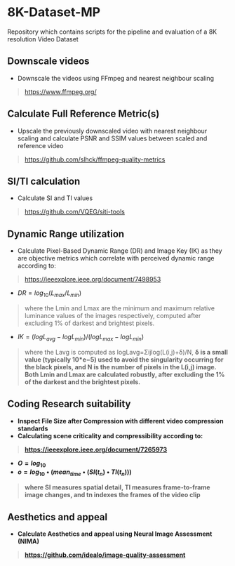 # 8K-Dataset-MP
Repository which contains scripts for the pipeline and evaluation of a 8K resolution Video Dataset

## Downscale videos
- Downscale the videos using FFmpeg and nearest neighbour scaling
> https://www.ffmpeg.org/

## Calculate Full Reference Metric(s)
- Upscale the previously downscaled video with nearest neighbour scaling and calculate PSNR and SSIM values between scaled and reference video
> https://github.com/slhck/ffmpeg-quality-metrics

## SI/TI calculation
- Calculate SI and TI values
> https://github.com/VQEG/siti-tools

## Dynamic Range utilization
- Calculate Pixel-Based Dynamic Range (DR) and Image Key (IK) as they are objective metrics which correlate with perceived dynamic range according to:
> https://ieeexplore.ieee.org/document/7498953
- $` DR = log_{10} (L_{max} / L_{min} ) `$
> where the Lmin and Lmax are the minimum and maximum relative luminance values of the images respectively, computed after excluding 1% of darkest and brightest pixels.
- $` IK = (logL_{avg} - logL_{min}) / (logL_{max} - logL_{min}) `$
> where the Lavg is computed as logLavg=Σijlog(L(i,j)+δ)/N, <b> δ is a small value (typically 10*e−5) used to avoid the singularity occurring for the black pixels, and N is the number of pixels in the L(i,j) image. Both Lmin and Lmax are calculated robustly, after excluding the 1% of the darkest and the brightest pixels.

## Coding Research suitability
- Inspect File Size after Compression with different video compression standards
- Calculating scene criticality and compressibility according to:
> https://ieeexplore.ieee.org/document/7265973
- $` O = log_{10} `$ 
- $` o = log_{10} \bullet (mean_{time} \bullet (SI(t_n) \bullet TI(t_n))) `$
> where SI measures spatial detail, TI measures frame-to-frame image changes, and tn indexes the frames of the video clip

## Aesthetics and appeal
- Calculate Aesthetics and appeal using Neural Image Assessment (NIMA)
> https://github.com/idealo/image-quality-assessment 
